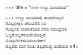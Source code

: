 +++
title = "೦೦೪ ಉಬ್ಬು ಮುರಿದುದು"

+++
ಉಬ್ಬು ಮುರಿದುದು ರಾಯರೊಬ್ಬರ  
ನೊಬ್ಬರೀಕ್ಷಿಸಿ ಚೆಲುವಿನಲಿ ಸಿರಿ  
ಗೊಬ್ಬಿನಲಿ ಸಾಹಸಿಕೆಯಲಿ ಸೇನಾ ಸಮುದ್ರದಲಿ   
ಒಬ್ಬರೊಬ್ಬರಸೂಯೆಯೊಬ್ಬರ  
ನೊಬ್ಬರಳುಕಿಸುವದಟುಗಂಗಳ  
ಹಬ್ಬದಲಿ ಮನ ಸಂಚು ತಪ್ಪಿತಸಾಧ್ಯ ಚಿಂತೆಯಲಿ     ॥4॥